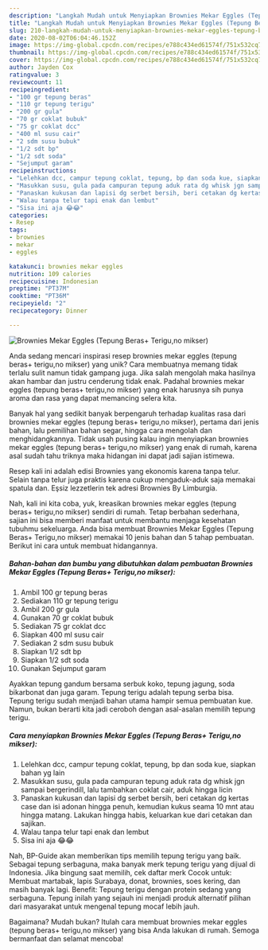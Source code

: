 ```yaml
---
description: "Langkah Mudah untuk Menyiapkan Brownies Mekar Eggles (Tepung Beras+ Terigu,no mikser), Lezat Sekali"
title: "Langkah Mudah untuk Menyiapkan Brownies Mekar Eggles (Tepung Beras+ Terigu,no mikser), Lezat Sekali"
slug: 210-langkah-mudah-untuk-menyiapkan-brownies-mekar-eggles-tepung-beras-terigu-no-mikser-lezat-sekali
date: 2020-08-02T06:04:46.152Z
image: https://img-global.cpcdn.com/recipes/e788c434ed61574f/751x532cq70/brownies-mekar-eggles-tepung-beras-teriguno-mikser-foto-resep-utama.jpg
thumbnail: https://img-global.cpcdn.com/recipes/e788c434ed61574f/751x532cq70/brownies-mekar-eggles-tepung-beras-teriguno-mikser-foto-resep-utama.jpg
cover: https://img-global.cpcdn.com/recipes/e788c434ed61574f/751x532cq70/brownies-mekar-eggles-tepung-beras-teriguno-mikser-foto-resep-utama.jpg
author: Jayden Cox
ratingvalue: 3
reviewcount: 11
recipeingredient:
- "100 gr tepung beras"
- "110 gr tepung terigu"
- "200 gr gula"
- "70 gr coklat bubuk"
- "75 gr coklat dcc"
- "400 ml susu cair"
- "2 sdm susu bubuk"
- "1/2 sdt bp"
- "1/2 sdt soda"
- "Sejumput garam"
recipeinstructions:
- "Lelehkan dcc, campur tepung coklat, tepung, bp dan soda kue, siapkan bahan yg lain"
- "Masukkan susu, gula pada campuran tepung aduk rata dg whisk jgn sampai bergerindill, lalu tambahkan coklat cair, aduk hingga licin"
- "Panaskan kukusan dan lapisi dg serbet bersih, beri cetakan dg kertas case dan isi adonan hingga penuh, kemudian kukus seama 10 mnt atau hingga matang. Lakukan hingga habis, keluarkan kue dari cetakan dan sajikan."
- "Walau tanpa telur tapi enak dan lembut"
- "Sisa ini aja 😂😂"
categories:
- Resep
tags:
- brownies
- mekar
- eggles

katakunci: brownies mekar eggles 
nutrition: 109 calories
recipecuisine: Indonesian
preptime: "PT37M"
cooktime: "PT36M"
recipeyield: "2"
recipecategory: Dinner

---
```



![Brownies Mekar Eggles (Tepung Beras+ Terigu,no mikser)](https://img-global.cpcdn.com/recipes/e788c434ed61574f/751x532cq70/brownies-mekar-eggles-tepung-beras-teriguno-mikser-foto-resep-utama.jpg)

Anda sedang mencari inspirasi resep brownies mekar eggles (tepung beras+ terigu,no mikser) yang unik? Cara membuatnya memang tidak terlalu sulit namun tidak gampang juga. Jika salah mengolah maka hasilnya akan hambar dan justru cenderung tidak enak. Padahal brownies mekar eggles (tepung beras+ terigu,no mikser) yang enak harusnya sih punya aroma dan rasa yang dapat memancing selera kita.

Banyak hal yang sedikit banyak berpengaruh terhadap kualitas rasa dari brownies mekar eggles (tepung beras+ terigu,no mikser), pertama dari jenis bahan, lalu pemilihan bahan segar, hingga cara mengolah dan menghidangkannya. Tidak usah pusing kalau ingin menyiapkan brownies mekar eggles (tepung beras+ terigu,no mikser) yang enak di rumah, karena asal sudah tahu triknya maka hidangan ini dapat jadi sajian istimewa.

Resep kali ini adalah edisi Brownies yang ekonomis karena tanpa telur. Selain tanpa telur juga praktis karena cukup mengaduk-aduk saja memakai spatula dan. Eşsiz lezzetlerin tek adresi Brownies By Limburgia.


Nah, kali ini kita coba, yuk, kreasikan brownies mekar eggles (tepung beras+ terigu,no mikser) sendiri di rumah. Tetap berbahan sederhana, sajian ini bisa memberi manfaat untuk membantu menjaga kesehatan tubuhmu sekeluarga. Anda bisa membuat Brownies Mekar Eggles (Tepung Beras+ Terigu,no mikser) memakai 10 jenis bahan dan 5 tahap pembuatan. Berikut ini cara untuk membuat hidangannya.

<!--inarticleads1-->

##### Bahan-bahan dan bumbu yang dibutuhkan dalam pembuatan Brownies Mekar Eggles (Tepung Beras+ Terigu,no mikser):

1. Ambil 100 gr tepung beras
1. Sediakan 110 gr tepung terigu
1. Ambil 200 gr gula
1. Gunakan 70 gr coklat bubuk
1. Sediakan 75 gr coklat dcc
1. Siapkan 400 ml susu cair
1. Sediakan 2 sdm susu bubuk
1. Siapkan 1/2 sdt bp
1. Siapkan 1/2 sdt soda
1. Gunakan Sejumput garam


Ayakkan tepung gandum bersama serbuk koko, tepung jagung, soda bikarbonat dan juga garam. Tepung terigu adalah tepung serba bisa. Tepung terigu sudah menjadi bahan utama hampir semua pembuatan kue. Namun, bukan berarti kita jadi ceroboh dengan asal-asalan memilih tepung terigu. 

<!--inarticleads2-->

##### Cara menyiapkan Brownies Mekar Eggles (Tepung Beras+ Terigu,no mikser):

1. Lelehkan dcc, campur tepung coklat, tepung, bp dan soda kue, siapkan bahan yg lain
1. Masukkan susu, gula pada campuran tepung aduk rata dg whisk jgn sampai bergerindill, lalu tambahkan coklat cair, aduk hingga licin
1. Panaskan kukusan dan lapisi dg serbet bersih, beri cetakan dg kertas case dan isi adonan hingga penuh, kemudian kukus seama 10 mnt atau hingga matang. Lakukan hingga habis, keluarkan kue dari cetakan dan sajikan.
1. Walau tanpa telur tapi enak dan lembut
1. Sisa ini aja 😂😂


Nah, BP-Guide akan memberikan tips memilih tepung terigu yang baik. Sebagai tepung serbaguna, maka banyak merk tepung terigu yang dijual di Indonesia. Jika bingung saat memilih, cek daftar merk Cocok untuk: Membuat martabak, lapis Surabaya, donat, brownies, soes kering, dan masih banyak lagi. Benefit: Tepung terigu dengan protein sedang yang serbaguna. Tepung inilah yang sejauh ini menjadi produk alternatif pilihan dari masyarakat untuk mengenal tepung mocaf lebih jauh. 

Bagaimana? Mudah bukan? Itulah cara membuat brownies mekar eggles (tepung beras+ terigu,no mikser) yang bisa Anda lakukan di rumah. Semoga bermanfaat dan selamat mencoba!
